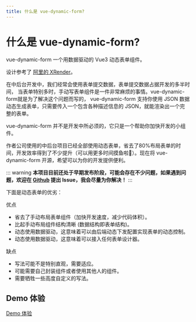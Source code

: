```yaml
---
title: 什么是 vue-dynamic-form?
---
```


# 什么是 vue-dynamic-form?

vue-dynamic-form 一个用数据驱动的 Vue3 动态表单组件。

设计参考了 [阿里的 XRender](https://xrender.fun/form-render)。

在中后台开发中，我们经常会使用表单提交数据，表单提交数据占据开发的多半时间，
当表单特别多时，手动写表单组件是一件非常麻烦的事情。vue-dynamic-form就是为了解决这个问题而写的，
vue-dynamic-form 支持你使用 JSON 数据动态生成表单，只需要传入一个包含各种描述信息的 JSON，就能渲染出一个完整的表单。

vue-dynamic-form 并不是开发中所必须的，它只是一个帮助你加快开发的小组件。

作者公司使用的中后台项目已经全部使用动态表单，省去了80%布局表单的时间，开发效率得到了不少提升（可以用更多时间摸鱼啦🤭）。现在将 vue-dynamic-form 开源，希望可以为你的开发提供便利。

::: warning
**本项目目前还处于早期发布阶段，可能会存在不少问题，如果遇到问题，欢迎在 [Github](https://github.com/imengyu/vue-dynamic-form/issues) 提出 Issue，我会尽量为你解决！**
:::

下面是动态表单的优劣：

优点

* 省去了手动布局表单组件（加快开发速度，减少代码体积）。
* 比起手动布局组件结构清晰 (数据结构即表单结构)。
* 动态使用数据驱动，这意味着可以由后端动态下发配置实现表单的动态控制。
* 动态使用数据驱动，这意味着可以接入任何表单设计器。

缺点

* 写法可能不是特别直观，需要适应。
* 可能需要自己封装组件或者使用其他人的组件。
* 需要牺牲一些高度自定义的写法。

## Demo 体验

[Demo 体验]()
